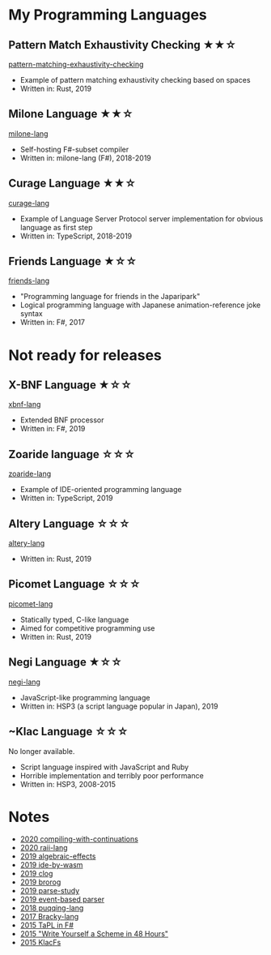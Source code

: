 # My Programming Languages

## Pattern Match Exhaustivity Checking ★★☆

[pattern-matching-exhaustivity-checking](https://github.com/vain0x/pattern-matching-exhaustivity-checking)

- Example of pattern matching exhaustivity checking based on spaces
- Written in: Rust, 2019

## Milone Language ★★☆

[milone-lang](https://github.com/vain0x/milone-lang)

- Self-hosting F#-subset compiler
- Written in: milone-lang (F#), 2018-2019

## Curage Language ★★☆

[curage-lang](https://github.com/vain0x/curage-lang)

- Example of Language Server Protocol server implementation for obvious language as first step
- Written in: TypeScript, 2018-2019

## Friends Language ★☆☆

[friends-lang](https://github.com/vain0x/friends-lang)

- "Programming language for friends in the Japaripark"
- Logical programming language with Japanese animation-reference joke syntax
- Written in: F#, 2017

# Not ready for releases

## X-BNF Language ★☆☆

[xbnf-lang](./xbnf-lang)

- Extended BNF processor
- Written in: F#, 2019

## Zoaride language ☆☆☆

[zoaride-lang](https://github.com/vain0x/zoaride-lang)

- Example of IDE-oriented programming language
- Written in: TypeScript, 2019

## Altery Language ☆☆☆

[altery-lang](./altery-lang)

- Written in: Rust, 2019

## Picomet Language ☆☆☆

[picomet-lang](./picomet-lang)

- Statically typed, C-like language
- Aimed for competitive programming use
- Written in: Rust, 2019

## Negi Language ★☆☆

[negi-lang](https://github.com/vain0x/negi-lang)

- JavaScript-like programming language
- Written in: HSP3 (a script language popular in Japan), 2019

## \~Klac Language ☆☆☆

No longer available.

- Script language inspired with JavaScript and Ruby
- Horrible implementation and terribly poor performance
- Written in: HSP3, 2008-2015

# Notes

- [2020 compiling-with-continuations](https://github.com/vain0x/playground/tree/master/play/2020-01-04-compiling-with-continuations)
- [2020 raii-lang](https://github.com/vain0x/playground/tree/master/play/2020-01-01-raii-lang)
- [2019 algebraic-effects](https://github.com/vain0x/playground/tree/master/play/2019-11-05-algebraic-effects)
- [2019 ide-by-wasm](https://github.com/vain0x/playground/tree/master/play/2019-11-02-ide-by-wasm)
- [2019 clog](https://github.com/vain0x/playground/tree/master/play/2019-10-29-clog-lang)
- [2019 brorog](https://github.com/vain0x/playground/tree/master/play/2019-10-29-brorog)
- [2019 parse-study](https://github.com/vain0x/playground/tree/master/play/2019-08-31-parse-study)
- [2019 event-based parser](https://github.com/vain0x/playground/tree/master/play/2019-05-04-event-based-parser)
- [2018 puqqing-lang](https://github.com/vain0x/playground/tree/master/play/2018-07-05-puqqing-lang)
- [2017 Bracky-lang](https://github.com/vain0x/playground/tree/master/play/2017-01-24-bracky-lang)
- [2015 TaPL in F#](https://github.com/vain0x/playground/tree/master/play/2015-09-29-tapl-fs)
- [2015 "Write Yourself a Scheme in 48 Hours"](https://github.com/vain0x/playground/tree/master/play/2015-09-08-scheme-in-48h)
- [2015 KlacFs](https://github.com/vain0x/playground/tree/master/play/2015-08-22-klac-fs)
